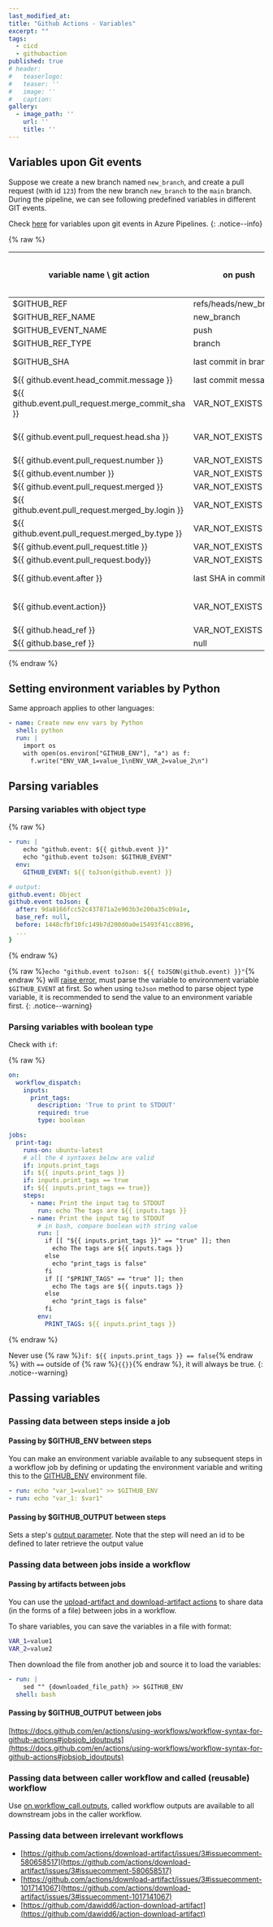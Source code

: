 ```yaml
---
last_modified_at:
title: "Github Actions - Variables"
excerpt: ""
tags:
  - cicd
  - githubaction
published: true
# header:
#   teaserlogo:
#   teaser: ''
#   image: ''
#   caption:
gallery:
  - image_path: ''
    url: ''
    title: ''
---
```

## Variables upon Git events

Suppose we create a new branch named `new_branch`, and create a pull request (with id `123`) from the new branch `new_branch` to the `main` branch.
During the pipeline, we can see following predefined variables in different GIT events.

Check [here](https://copdips.com/2022/01/azure-pipeline-predefined-variables.html#variables-upon-git-events) for variables upon git events in Azure Pipelines.
{: .notice--info}

{% raw %}

|            variable name \ git action             |        on push        |                                                               on pull request                                                                | on merge (after merge, a push event will be triggered) |   on manual trigger   |
| ------------------------------------------------- | --------------------- | -------------------------------------------------------------------------------------------------------------------------------------------- | ------------------------------------------------------ | --------------------- |
| $GITHUB_REF                                       | refs/heads/new_branch | refs/pull/123/merge                                                                                                                          | refs/heads/main                                        | refs/heads/new_branch |
| $GITHUB_REF_NAME                                  | new_branch            | 132/merge                                                                                                                                    | main                                                   | new_branch            |
| $GITHUB_EVENT_NAME                                | push                  | pull_request                                                                                                                                 | pull_request_target                                    | workflow_dispatch     |
| $GITHUB_REF_TYPE                                  | branch                | branch                                                                                                                                       | branch                                                 | branch                |
| $GITHUB_SHA                                       | last commit in branch | workflow commit (not merge commit)                                                                                                           | merge commit                                           | last commit in branch |
| ${{ github.event.head_commit.message }}           | last commit message   | VAR_NOT_EXISTS                                                                                                                               | VAR_NOT_EXISTS                                         | VAR_NOT_EXISTS        |
| ${{ github.event.pull_request.merge_commit_sha }} | VAR_NOT_EXISTS        | merge commit                                                                                                                                 | merge commit                                           | VAR_NOT_EXISTS        |
| ${{ github.event.pull_request.head.sha }}         | VAR_NOT_EXISTS        | last commit in PR (not merge commit)                                                                                                         | last commit in PR (not merge commit)                   | VAR_NOT_EXISTS        |
| ${{ github.event.pull_request.number }}           | VAR_NOT_EXISTS        | 123                                                                                                                                          | 123                                                    | VAR_NOT_EXISTS        |
| ${{ github.event.number }}                        | VAR_NOT_EXISTS        | 123                                                                                                                                          | 123                                                    | VAR_NOT_EXISTS        |
| ${{ github.event.pull_request.merged }}           | VAR_NOT_EXISTS        | false                                                                                                                                        | true                                                   | VAR_NOT_EXISTS        |
| ${{ github.event.pull_request.merged_by.login }}  | VAR_NOT_EXISTS        | null                                                                                                                                         | user login                                             | VAR_NOT_EXISTS        |
| ${{ github.event.pull_request.merged_by.type }}   | VAR_NOT_EXISTS        | null                                                                                                                                         | User, etc                                              | VAR_NOT_EXISTS        |
| ${{ github.event.pull_request.title }}            | VAR_NOT_EXISTS        | null or pr title                                                                                                                             | null or pr title                                       | VAR_NOT_EXISTS        |
| ${{ github.event.pull_request.body}}              | VAR_NOT_EXISTS        | null or pr body                                                                                                                              | null or pr bod                                         | VAR_NOT_EXISTS        |
| ${{ github.event.after }}                         | last SHA in commit    | last commit in PR (not merge commit)                                                                                                         | VAR_NOT_EXISTS                                         | VAR_NOT_EXISTS        |
| ${{ github.event.action}}                         | VAR_NOT_EXISTS        | opened, synchronize, edited, reopned, [etc](https://docs.github.com/en/actions/using-workflows/events-that-trigger-workflows#pull_request).. | closed                                                 | VAR_NOT_EXISTS        |
| ${{ github.head_ref }}                            | VAR_NOT_EXISTS        | new_branch                                                                                                                                   | new_branch                                             | VAR_NOT_EXISTS        |
| ${{ github.base_ref }}                            | null                  | main                                                                                                                                         | main                                                   | VAR_NOT_EXISTS        |

{% endraw %}

## Setting environment variables by Python

Same approach applies to other languages:

```yaml
- name: Create new env vars by Python
  shell: python
  run: |
    import os
    with open(os.environ["GITHUB_ENV"], "a") as f:
      f.write("ENV_VAR_1=value_1\nENV_VAR_2=value_2\n")
```

## Parsing variables

### Parsing variables with object type

{% raw %}

```yaml
- run: |
    echo "github.event: ${{ github.event }}"
    echo "github.event toJson: $GITHUB_EVENT"
  env:
    GITHUB_EVENT: ${{ toJson(github.event) }}

# output:
github.event: Object
github.event toJson: {
  after: 9da8166fcc52c437871a2e903b3e200a35c09a1e,
  base_ref: null,
  before: 1448cfbf10fc149b7d200d0a0e15493f41cc8896,
  ...
}
```

{% endraw %}

{% raw %}`echo "github.event toJson: ${{ toJSON(github.event) }}"`{% endraw %} will [raise error](https://github.com/actions/runner/issues/1656#issuecomment-1030077729), must parse the variable to environment variable `$GITHUB_EVENT` at first. So when using `toJson` method to parse object type variable, it is recommended to send the value to an environment variable first.
{: .notice--warning}

### Parsing variables with boolean type

Check with `if`:

{% raw %}

```yaml
on:
  workflow_dispatch:
    inputs:
      print_tags:
        description: 'True to print to STDOUT'
        required: true
        type: boolean

jobs:
  print-tag:
    runs-on: ubuntu-latest
    # all the 4 syntaxes below are valid
    if: inputs.print_tags
    if: ${{ inputs.print_tags }}
    if: inputs.print_tags == true
    if: ${{ inputs.print_tags == true}}
    steps:
      - name: Print the input tag to STDOUT
        run: echo The tags are ${{ inputs.tags }}
      - name: Print the input tag to STDOUT
        # in bash, compare boolean with string value
        run: |
          if [[ "${{ inputs.print_tags }}" == "true" ]]; then
            echo The tags are ${{ inputs.tags }}
          else
            echo "print_tags is false"
          fi
          if [[ "$PRINT_TAGS" == "true" ]]; then
            echo The tags are ${{ inputs.tags }}
          else
            echo "print_tags is false"
          fi
        env:
          PRINT_TAGS: ${{ inputs.print_tags }}
```

{% endraw %}

Never use {% raw %}`if: ${{ inputs.print_tags }} == false`{% endraw %} with `==` outside of {% raw %}`{{}}`{% endraw %}, it will always be true.
{: .notice--warning}

## Passing variables

### Passing data between steps inside a job

#### Passing by $GITHUB_ENV between steps

You can make an environment variable available to any subsequent steps in a workflow job by defining or updating the environment variable and writing this to the [GITHUB_ENV](https://docs.github.com/en/actions/using-workflows/workflow-commands-for-github-actions#setting-an-environment-variable) environment file.

```yaml
- run: echo "var_1=value1" >> $GITHUB_ENV
- run: echo "var_1: $var1"
```

#### Passing by $GITHUB_OUTPUT between steps

Sets a step's [output parameter](https://docs.github.com/en/actions/using-workflows/workflow-commands-for-github-actions#setting-an-output-parameter). Note that the step will need an id to be defined to later retrieve the output value

### Passing data between jobs inside a workflow

#### Passing by artifacts between jobs

You can use the [upload-artifact and download-artifact actions](https://docs.github.com/en/actions/using-workflows/storing-workflow-data-as-artifacts#passing-data-between-jobs-in-a-workflow) to share data (in the forms of a file) between jobs in a workflow.

To share variables, you can save the variables in a file with format:

```bash
VAR_1=value1
VAR_2=value2
```

Then download the file from another job and source it to load the variables:

```yaml
- run: |
    sed "" {downloaded_file_path} >> $GITHUB_ENV
  shell: bash
```

#### Passing by $GITHUB_OUTPUT between jobs

[https://docs.github.com/en/actions/using-workflows/workflow-syntax-for-github-actions#jobsjob_idoutputs](https://docs.github.com/en/actions/using-workflows/workflow-syntax-for-github-actions#jobsjob_idoutputs)

### Passing data between caller workflow and called (reusable) workflow

Use [on.workflow_call.outputs](https://docs.github.com/en/actions/using-workflows/reusing-workflows#using-outputs-from-a-reusable-workflow), called workflow outputs are available to all downstream jobs in the caller workflow.

### Passing data between irrelevant workflows

- [https://github.com/actions/download-artifact/issues/3#issuecomment-580658517](https://github.com/actions/download-artifact/issues/3#issuecomment-580658517)
- [https://github.com/actions/download-artifact/issues/3#issuecomment-1017141067](https://github.com/actions/download-artifact/issues/3#issuecomment-1017141067)
- [https://github.com/dawidd6/action-download-artifact](https://github.com/dawidd6/action-download-artifact)
